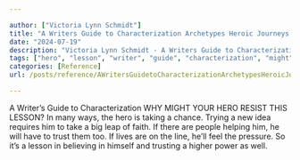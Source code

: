 ```yaml
---

author: ["Victoria Lynn Schmidt"]
title: "A Writers Guide to Characterization Archetypes Heroic Journeys and Other Elements of Dynamic Character Development - part0019_split_003.html"
date: "2024-07-19"
description: "Victoria Lynn Schmidt - A Writers Guide to Characterization Archetypes Heroic Journeys and Other Elements of Dynamic Character Development"
tags: ["hero", "lesson", "writer", "guide", "characterization", "might", "resist", "many", "way", "taking", "chance", "trying", "new", "idea", "requires", "take", "big", "leap", "faith", "people", "helping", "trust", "life", "line", "feel"]
categories: [Reference]
url: /posts/reference/AWritersGuidetoCharacterizationArchetypesHeroicJourneysandOtherElementsofDynamicCharacterDevelopment-part0019split003html

---
```



A Writer’s Guide to Characterization
WHY MIGHT YOUR HERO RESIST THIS LESSON?
In many ways, the hero is taking a chance. Trying a new idea requires him to take a big leap of faith. If there are people helping him, he will have to trust them too. If lives are on the line, he’ll feel the pressure. So it’s a lesson in believing in himself and trusting a higher power as well.
